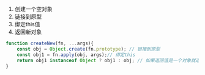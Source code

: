1. 创建一个空对象
2. 链接到原型
3. 绑定this值
4. 返回新对象

```javascript
function createNew(fn, ...args){
    const obj = Object.create(fn.prototype); // 链接到原型
    const obj1 = fn.apply(obj, args);// 绑定this
    return obj1 instanceof Object ? obj1 : obj; // 如果返回值是一个对象就返回改对象，否则返回构造函数的一个实例
}
```

